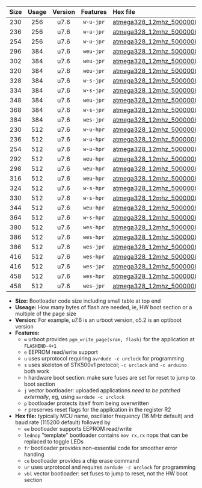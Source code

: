 |Size|Usage|Version|Features|Hex file|
|:-:|:-:|:-:|:-:|:--|
|230|256|u7.6|`w-u-jpr`|[atmega328_12mhz_500000bps_ur_vbl.hex](https://raw.githubusercontent.com/stefanrueger/urboot/main//atmega328_12mhz_500000bps_ur_vbl.hex)|
|236|256|u7.6|`w-u-jpr`|[atmega328_12mhz_500000bps_lednop_ur_vbl.hex](https://raw.githubusercontent.com/stefanrueger/urboot/main//atmega328_12mhz_500000bps_lednop_ur_vbl.hex)|
|254|256|u7.6|`w-u-jpr`|[atmega328_12mhz_500000bps_lednop_fr_ur_vbl.hex](https://raw.githubusercontent.com/stefanrueger/urboot/main//atmega328_12mhz_500000bps_lednop_fr_ur_vbl.hex)|
|296|384|u7.6|`weu-jpr`|[atmega328_12mhz_500000bps_ee_ur_vbl.hex](https://raw.githubusercontent.com/stefanrueger/urboot/main//atmega328_12mhz_500000bps_ee_ur_vbl.hex)|
|302|384|u7.6|`weu-jpr`|[atmega328_12mhz_500000bps_ee_lednop_ur_vbl.hex](https://raw.githubusercontent.com/stefanrueger/urboot/main//atmega328_12mhz_500000bps_ee_lednop_ur_vbl.hex)|
|320|384|u7.6|`weu-jpr`|[atmega328_12mhz_500000bps_ee_lednop_fr_ur_vbl.hex](https://raw.githubusercontent.com/stefanrueger/urboot/main//atmega328_12mhz_500000bps_ee_lednop_fr_ur_vbl.hex)|
|328|384|u7.6|`w-s-jpr`|[atmega328_12mhz_500000bps_vbl.hex](https://raw.githubusercontent.com/stefanrueger/urboot/main//atmega328_12mhz_500000bps_vbl.hex)|
|334|384|u7.6|`w-s-jpr`|[atmega328_12mhz_500000bps_lednop_vbl.hex](https://raw.githubusercontent.com/stefanrueger/urboot/main//atmega328_12mhz_500000bps_lednop_vbl.hex)|
|348|384|u7.6|`weu-jpr`|[atmega328_12mhz_500000bps_ee_lednop_fr_ce_ur_vbl.hex](https://raw.githubusercontent.com/stefanrueger/urboot/main//atmega328_12mhz_500000bps_ee_lednop_fr_ce_ur_vbl.hex)|
|368|384|u7.6|`w-s-jpr`|[atmega328_12mhz_500000bps_lednop_fr_vbl.hex](https://raw.githubusercontent.com/stefanrueger/urboot/main//atmega328_12mhz_500000bps_lednop_fr_vbl.hex)|
|384|384|u7.6|`wes-jpr`|[atmega328_12mhz_500000bps_ee_vbl.hex](https://raw.githubusercontent.com/stefanrueger/urboot/main//atmega328_12mhz_500000bps_ee_vbl.hex)|
|230|512|u7.6|`w-u-hpr`|[atmega328_12mhz_500000bps_ur.hex](https://raw.githubusercontent.com/stefanrueger/urboot/main//atmega328_12mhz_500000bps_ur.hex)|
|236|512|u7.6|`w-u-hpr`|[atmega328_12mhz_500000bps_lednop_ur.hex](https://raw.githubusercontent.com/stefanrueger/urboot/main//atmega328_12mhz_500000bps_lednop_ur.hex)|
|254|512|u7.6|`w-u-hpr`|[atmega328_12mhz_500000bps_lednop_fr_ur.hex](https://raw.githubusercontent.com/stefanrueger/urboot/main//atmega328_12mhz_500000bps_lednop_fr_ur.hex)|
|292|512|u7.6|`weu-hpr`|[atmega328_12mhz_500000bps_ee_ur.hex](https://raw.githubusercontent.com/stefanrueger/urboot/main//atmega328_12mhz_500000bps_ee_ur.hex)|
|298|512|u7.6|`weu-hpr`|[atmega328_12mhz_500000bps_ee_lednop_ur.hex](https://raw.githubusercontent.com/stefanrueger/urboot/main//atmega328_12mhz_500000bps_ee_lednop_ur.hex)|
|316|512|u7.6|`weu-hpr`|[atmega328_12mhz_500000bps_ee_lednop_fr_ur.hex](https://raw.githubusercontent.com/stefanrueger/urboot/main//atmega328_12mhz_500000bps_ee_lednop_fr_ur.hex)|
|324|512|u7.6|`w-s-hpr`|[atmega328_12mhz_500000bps.hex](https://raw.githubusercontent.com/stefanrueger/urboot/main//atmega328_12mhz_500000bps.hex)|
|330|512|u7.6|`w-s-hpr`|[atmega328_12mhz_500000bps_lednop.hex](https://raw.githubusercontent.com/stefanrueger/urboot/main//atmega328_12mhz_500000bps_lednop.hex)|
|344|512|u7.6|`weu-hpr`|[atmega328_12mhz_500000bps_ee_lednop_fr_ce_ur.hex](https://raw.githubusercontent.com/stefanrueger/urboot/main//atmega328_12mhz_500000bps_ee_lednop_fr_ce_ur.hex)|
|364|512|u7.6|`w-s-hpr`|[atmega328_12mhz_500000bps_lednop_fr.hex](https://raw.githubusercontent.com/stefanrueger/urboot/main//atmega328_12mhz_500000bps_lednop_fr.hex)|
|380|512|u7.6|`wes-hpr`|[atmega328_12mhz_500000bps_ee.hex](https://raw.githubusercontent.com/stefanrueger/urboot/main//atmega328_12mhz_500000bps_ee.hex)|
|386|512|u7.6|`wes-hpr`|[atmega328_12mhz_500000bps_ee_lednop.hex](https://raw.githubusercontent.com/stefanrueger/urboot/main//atmega328_12mhz_500000bps_ee_lednop.hex)|
|386|512|u7.6|`wes-jpr`|[atmega328_12mhz_500000bps_ee_lednop_vbl.hex](https://raw.githubusercontent.com/stefanrueger/urboot/main//atmega328_12mhz_500000bps_ee_lednop_vbl.hex)|
|416|512|u7.6|`wes-hpr`|[atmega328_12mhz_500000bps_ee_lednop_fr.hex](https://raw.githubusercontent.com/stefanrueger/urboot/main//atmega328_12mhz_500000bps_ee_lednop_fr.hex)|
|416|512|u7.6|`wes-jpr`|[atmega328_12mhz_500000bps_ee_lednop_fr_vbl.hex](https://raw.githubusercontent.com/stefanrueger/urboot/main//atmega328_12mhz_500000bps_ee_lednop_fr_vbl.hex)|
|458|512|u7.6|`wes-hpr`|[atmega328_12mhz_500000bps_ee_lednop_fr_ce.hex](https://raw.githubusercontent.com/stefanrueger/urboot/main//atmega328_12mhz_500000bps_ee_lednop_fr_ce.hex)|
|458|512|u7.6|`wes-jpr`|[atmega328_12mhz_500000bps_ee_lednop_fr_ce_vbl.hex](https://raw.githubusercontent.com/stefanrueger/urboot/main//atmega328_12mhz_500000bps_ee_lednop_fr_ce_vbl.hex)|

- **Size:** Bootloader code size including small table at top end
- **Useage:** How many bytes of flash are needed, ie, HW boot section or a multiple of the page size
- **Version:** For example, u7.6 is an urboot version, o5.2 is an optiboot version
- **Features:**
  + `w` urboot provides `pgm_write_page(sram, flash)` for the application at `FLASHEND-4+1`
  + `e` EEPROM read/write support
  + `u` uses urprotocol requiring `avrdude -c urclock` for programming
  + `s` uses skeleton of STK500v1 protocol; `-c urclock` and `-c arduino` both work
  + `h` hardware boot section: make sure fuses are set for reset to jump to boot section
  + `j` vector bootloader: uploaded applications *need to be patched externally*, eg, using `avrdude -c urclock`
  + `p` bootloader protects itself from being overwritten
  + `r` preserves reset flags for the application in the register R2
- **Hex file:** typically MCU name, oscillator frequency (16 MHz default) and baud rate (115200 default) followed by
  + `ee` bootloader supports EEPROM read/write
  + `lednop` "template" bootloader contains `mov rx,rx` nops that can be replaced to toggle LEDs
  + `fr` bootloader provides non-essential code for smoother error handing
  + `ce` bootloader provides a chip erase command
  + `ur` uses urprotocol and requires `avrdude -c urclock` for programming
  + `vbl` vector bootloader: set fuses to jump to reset, not the HW boot section
